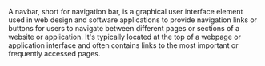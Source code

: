 
A navbar, short for navigation bar, is a graphical user interface element used in web design and software applications to provide navigation links or buttons for users to navigate between different pages or sections of a website or application. It's typically located at the top of a webpage or application interface and often contains links to the most important or frequently accessed pages.
